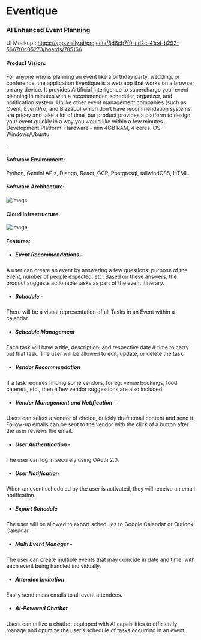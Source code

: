 # Eventique
### AI Enhanced Event Planning

UI Mockup : https://app.visily.ai/projects/8d6cb7f9-cd2c-41c4-b292-5667f0c05273/boards/785166

#### Product Vision:

For anyone who is planning an event like a birthday party, wedding, or conference, the application Eventique is a web app that works on a browser on any device. It provides Artificial intelligence to supercharge your event planning in minutes with a recommender, scheduler, organizer, and notification system. Unlike other event management companies (such as Cvent, EventPro, and Bizzabo) which don’t have recommendation systems, are pricey and take a lot of time, our product provides a platform to design your event quickly in a way you would like within a few minutes.
Development Platform: Hardware - min 4GB RAM, 4 cores. OS - Windows/Ubuntu

.

#### Software Environment:
Python, Gemini APIs, Django, React, GCP, Postgresql, tailwindCSS, HTML. 

#### Software Architecture:
![image](https://github.com/user-attachments/assets/7fc292a8-17f0-40e7-bb02-a38aaad6de80)

#### Cloud Infrastructure:
![image](https://github.com/user-attachments/assets/af7a857e-f614-4d14-afb8-6997c9d9888a)

#### Features: 

- ##### Event Recommendations -
A user can create an event by answering a few questions: purpose of the event, number of people expected, etc. Based on these answers, the product suggests actionable tasks as part of the event itinerary.
- ##### Schedule -
There will be a visual representation of all Tasks in an Event within a calendar. 
- ##### Schedule Management
Each task will have a title, description, and respective date & time to carry out that task. The user will be allowed to edit, update, or delete the task.
- ##### Vendor Recommendation
If a task requires finding some vendors, for eg: venue bookings, food caterers, etc., then a few vendor suggestions are also included.
- ##### Vendor Management and Notification -
Users can select a vendor of choice, quickly draft email content and send it. Follow-up emails can be sent to the vendor with the click of a button after the user reviews the email.
- ##### User Authentication -
The user can log in securely using OAuth 2.0.
- ##### User Notification
When an event scheduled by the user is activated, they will receive an email notification.
- ##### Export Schedule
The user will be allowed to export schedules to Google Calendar or Outlook Calendar. 
- ##### Multi Event Manager -
The user can create multiple events that may coincide in date and time, with each event being handled individually.
- ##### Attendee Invitation
Easily send mass emails to all event attendees.
- ##### AI-Powered Chatbot
Users can utilize a chatbot equipped with AI capabilities to efficiently manage and optimize the user’s schedule of tasks occurring in an event.

